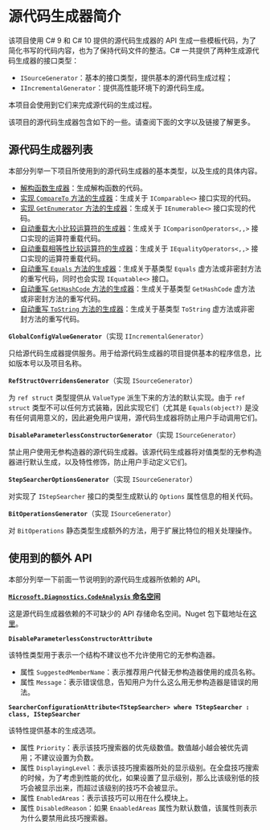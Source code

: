 # 源代码生成器简介

该项目使用 C# 9 和 C# 10 提供的源代码生成器的 API 生成一些模板代码，为了简化书写的代码内容，也为了保持代码文件的整洁。C# 一共提供了两种生成源代码生成器的接口类型：

* `ISourceGenerator`：基本的接口类型，提供基本的源代码生成过程；
* `IIncrementalGenerator`：提供高性能环境下的源代码生成。

本项目会使用到它们来完成源代码的生成过程。

该项目的源代码生成器包含如下的一些。请查阅下面的文字以及链接了解更多。

## 源代码生成器列表

本部分列举一下项目所使用到的源代码生成器的基本类型，以及生成的具体内容。

* [解构函数生成器](auto-decon)：生成解构函数的代码。
* [实现 `CompareTo` 方法的生成器](auto-impl-comparable)：生成关于 `IComparable<>` 接口实现的代码。
* [实现 `GetEnumerator` 方法的生成器](auto-impl-enumerable)：生成关于 `IEnumerable<>` 接口实现的代码。
* [自动重载大小比较运算符的生成器](auto-overloads-comparison-op)：生成关于 `IComparisonOperators<,,>` 接口实现的运算符重载代码。
* [自动重载相等性比较运算符的生成器](auto-overloads-equality-op)：生成关于 `IEqualityOperators<,,>` 接口实现的运算符重载代码。
* [自动重写 `Equals` 方法的生成器](auto-overrides-equals)：生成关于基类型 `Equals` 虚方法或非密封方法的重写代码，同时也会实现 `IEquatable<>` 接口。
* [自动重写 `GetHashCode` 方法的生成器](auto-overrides-get-hash-code)：生成关于基类型 `GetHashCode` 虚方法或非密封方法的重写代码。
* [自动重写 `ToString` 方法的生成器](auto-overrides-to-string)：生成关于基类型 `ToString` 虚方法或非密封方法的重写代码。

**`GlobalConfigValueGenerator`**（实现 `IIncrementalGenerator`）

只给源代码生成器提供服务。用于给源代码生成器的项目提供基本的程序信息，比如版本号以及项目名称。

**`RefStructOverridensGenerator`**（实现 `ISourceGenerator`）

为 `ref struct` 类型提供从 `ValueType` 派生下来的方法的默认实现。由于 `ref struct` 类型不可以任何方式装箱，因此实现它们（尤其是 `Equals(object?)` 是没有任何调用意义的，因此避免用户误用，源代码生成器将防止用户手动调用它们。

**`DisableParameterlessConstructorGenerator`**（实现 `ISourceGenerator`）

禁止用户使用无参构造器的源代码生成器。该源代码生成器将对值类型的无参构造器进行默认生成，以及特性修饰，防止用户手动定义它们。

**`StepSearcherOptionsGenerator`**（实现 `ISourceGenerator`）

对实现了 `IStepSearcher` 接口的类型生成默认的 `Options` 属性信息的相关代码。

**`BitOperationsGenerator`**（实现 `ISourceGenerator`）

对 `BitOperations` 静态类型生成额外的方法，用于扩展比特位的相关处理操作。

## 使用到的额外 API

本部分列举一下前面一节说明到的源代码生成器所依赖的 API。

**[`Microsoft.Diagnostics.CodeAnalysis` 命名空间](https://docs.microsoft.com/en-us/dotnet/api/system.diagnostics.codeanalysis)**

这是源代码生成器依赖的不可缺少的 API 存储命名空间。Nuget 包下载地址在[这里](https://www.nuget.org/packages/Microsoft.CodeAnalysis)。

**`DisableParameterlessConstructorAttribute`**

该特性类型用于表示一个结构不建议也不允许使用它的无参构造器。

* 属性 `SuggestedMemberName`：表示推荐用户代替无参构造器使用的成员名称。
* 属性 `Message`：表示错误信息，告知用户为什么这么用无参构造器是错误的用法。

**`SearcherConfigurationAttribute<TStepSearcher> where TStepSearcher : class, IStepSearcher`**

该特性提供基本的生成选项。

* 属性 `Priority`：表示该技巧搜索器的优先级数值。数值越小越会被优先调用；不建议设置为负数。
* 属性 `DisplayingLevel`：表示该技巧搜索器所处的显示级别。在全盘技巧搜索的时候，为了考虑到性能的优化，如果设置了显示级别，那么比该级别低的技巧会被显示出来，而超过该级别的技巧不会被显示。
* 属性 `EnabledAreas`：表示该技巧可以用在什么模块上。
* 属性 `DisabledReason`：如果 `EnaabledAreas` 属性为默认数值，该属性则表示为什么要禁用此技巧搜索器。
